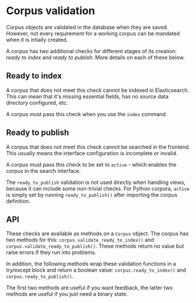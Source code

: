 # Corpus validation

Corpus objects are validated in the database when they are saved. However, not every requirement for a working corpus can be mandated when it is intially created.

A corpus has two additional checks for different stages of its creation: _ready to index_ and _ready to publish_. More details on each of these below.

## Ready to index

A corpus that does not meet this check cannot be indexed in Elasticsearch. This can mean that it's missing essential fields, has no source data directory configured, etc.

A corpus must pass this check when you use the `index` command.

## Ready to publish

A corpus that does not meet this check cannot be searched in the frontend. This usually means the interface configuration is incomplete or invalid.

A corpus must pass this check to be set to `active` - which enables the corpus in the search interface.

The `ready_to_publish` validation is not used directly when handling views, because it can include some non-trivial checks. For Python corpora, `active` is simply set by running `ready_to_publish()` after importing the corpus definition.

## API

These checks are available as methods on a `Corpus` object. The corpus has two methods for this: `corpus.validate_ready_to_index()` and `corpus.validate_ready_to_publish()`. These methods return no value but raise errors if they run into problems.

In addition, the following methods wrap these validation functions in a try/except block and return a boolean value: `corpus.ready_to_index()` and `corpus.ready_to_publish()`.

The first two methods are useful if you want feedback, the latter two methods are useful if you just need a binary state.
